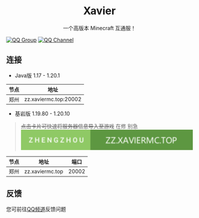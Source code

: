 <h1 align="center">Xavier</h1>
<p align="center">一个高版本 Minecraft 互通服！</p>

[![QQ Group](/QQGroup.svg)](https://qm.qq.com/cgi-bin/qm/qr?group_code=436392446)
[![QQ Channel](/QQChannel.svg)](https://pd.qq.com/s/4pbctumt)

## 连接
* Java版 1.17 - 1.20.1

|节点|地址|
|-|-|
|郑州|zz.xaviermc.top:20002|
* 基岩版 1.19.80 - 1.20.10
> ~~点击卡片可快速将服务器信息导入至游戏~~ 在修 别急
[![基岩版](/Zhengzhou.svg)](minecraft://?addExternalServer=Xavier|zz.xaviermc.top:20002)

|节点|地址|端口|
|-|-|-|
|郑州|zz.xaviermc.top|20002|

## 反馈
您可前往[QQ频道](https://pd.qq.com/s/4pbctumt)反馈问题
